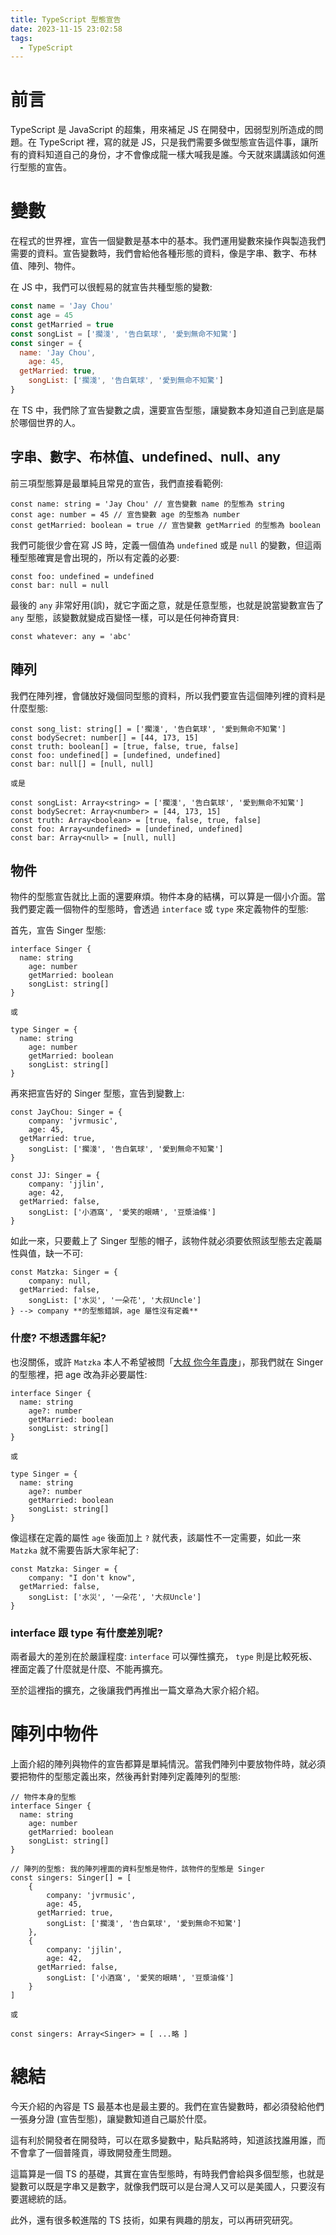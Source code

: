 ```yaml
---
title: TypeScript 型態宣告
date: 2023-11-15 23:02:58
tags:
  - TypeScript
---
```

# 前言

TypeScript 是 JavaScript 的超集，用來補足 JS 在開發中，因弱型別所造成的問題。在 TypeScript 裡，寫的就是 JS，只是我們需要多做型態宣告這件事，讓所有的資料知道自己的身份，才不會像成龍一樣大喊我是誰。今天就來講講該如何進行型態的宣告。

# 變數

在程式的世界裡，宣告一個變數是基本中的基本。我們運用變數來操作與製造我們需要的資料。宣告變數時，我們會給他各種形態的資料，像是字串、數字、布林值、陣列、物件。

在 JS 中，我們可以很輕易的就宣告共種型態的變數:

<!--more-->
```jsx
const name = 'Jay Chou'
const age = 45
const getMarried = true
const songList = ['擱淺', '告白氣球', '愛到無命不知驚']
const singer = {
  name: 'Jay Chou',
	age: 45,
  getMarried: true,
	songList: ['擱淺', '告白氣球', '愛到無命不知驚']
}
```

在 TS 中，我們除了宣告變數之虞，還要宣告型態，讓變數本身知道自己到底是屬於哪個世界的人。

## 字串、數字、布林值、undefined、null、any

前三項型態算是最單純且常見的宣告，我們直接看範例:

```tsx
const name: string = 'Jay Chou' // 宣告變數 name 的型態為 string
const age: number = 45 // 宣告變數 age 的型態為 number
const getMarried: boolean = true // 宣告變數 getMarried 的型態為 boolean
```

我們可能很少會在寫 JS 時，定義一個值為 `undefined` 或是 `null` 的變數，但這兩種型態確實是會出現的，所以有定義的必要:

```tsx
const foo: undefined = undefined
const bar: null = null
```

最後的 `any` 非常好用(誤)，就它字面之意，就是任意型態，也就是說當變數宣告了 `any` 型態，該變數就變成百變怪一樣，可以是任何神奇寶貝:

```tsx
const whatever: any = 'abc'
```

## 陣列

我們在陣列裡，會儲放好幾個同型態的資料，所以我們要宣告這個陣列裡的資料是什麼型態:

```tsx
const song_list: string[] = ['擱淺', '告白氣球', '愛到無命不知驚']
const bodySecret: number[] = [44, 173, 15]
const truth: boolean[] = [true, false, true, false]
const foo: undefined[] = [undefined, undefined]
const bar: null[] = [null, null]

或是

const songList: Array<string> = ['擱淺', '告白氣球', '愛到無命不知驚']
const bodySecret: Array<number> = [44, 173, 15]
const truth: Array<boolean> = [true, false, true, false]
const foo: Array<undefined> = [undefined, undefined]
const bar: Array<null> = [null, null]
```

## 物件

物件的型態宣告就比上面的還要麻煩。物件本身的結構，可以算是一個小介面。當我們要定義一個物件的型態時，會透過 `interface` 或 `type` 來定義物件的型態:

首先，宣告 Singer 型態:

```tsx
interface Singer {
  name: string
	age: number
	getMarried: boolean
	songList: string[]
}

或

type Singer = {
  name: string
	age: number
	getMarried: boolean
	songList: string[]
}
```

再來把宣告好的 Singer 型態，宣告到變數上:

```tsx
const JayChou: Singer = {
	company: 'jvrmusic',
	age: 45,
  getMarried: true,
	songList: ['擱淺', '告白氣球', '愛到無命不知驚']
}

const JJ: Singer = {
	company: 'jjlin',
	age: 42,
  getMarried: false,
	songList: ['小酒窩', '愛笑的眼睛', '豆漿油條']
}
```

如此一來，只要戴上了 Singer 型態的帽子，該物件就必須要依照該型態去定義屬性與值，缺一不可:

```tsx
const Matzka: Singer = {
	company: null,
  getMarried: false,
	songList: ['水災', '一朵花', '大叔Uncle']
} --> company **的型態錯誤，age 屬性沒有定義**
```

### 什麼? 不想透露年紀?

也沒關係，或許 `Matzka` 本人不希望被問「[大叔 你今年貴庚](https://www.youtube.com/watch?v=FVAsGIj5ccY)」，那我們就在 Singer 的型態裡，把 age 改為非必要屬性:

```tsx
interface Singer {
  name: string
	age?: number
	getMarried: boolean
	songList: string[]
}

或

type Singer = {
  name: string
	age?: number
	getMarried: boolean
	songList: string[]
}
```

像這樣在定義的屬性 `age` 後面加上 `?` 就代表，該屬性不一定需要，如此一來 `Matzka` 就不需要告訴大家年紀了:

```tsx
const Matzka: Singer = {
	company: "I don't know",
  getMarried: false,
	songList: ['水災', '一朵花', '大叔Uncle']
}
```

### interface 跟 type 有什麼差別呢?

兩者最大的差別在於嚴謹程度: `interface` 可以彈性擴充， `type` 則是比較死板、裡面定義了什麼就是什麼、不能再擴充。

至於這裡指的擴充，之後讓我們再推出一篇文章為大家介紹介紹。

# 陣列中物件

上面介紹的陣列與物件的宣告都算是單純情況。當我們陣列中要放物件時，就必須要把物件的型態定義出來，然後再針對陣列定義陣列的型態:

```tsx
// 物件本身的型態
interface Singer {
  name: string
	age: number
	getMarried: boolean
	songList: string[]
}

// 陣列的型態: 我的陣列裡面的資料型態是物件，該物件的型態是 Singer
const singers: Singer[] = [
	{
		company: 'jvrmusic',
		age: 45,
	  getMarried: true,
		songList: ['擱淺', '告白氣球', '愛到無命不知驚']
	},
	{
		company: 'jjlin',
		age: 42,
	  getMarried: false,
		songList: ['小酒窩', '愛笑的眼睛', '豆漿油條']
	}
]

或

const singers: Array<Singer> = [ ...略 ] 
```

# 總結

今天介紹的內容是 TS 最基本也是最主要的。我們在宣告變數時，都必須發給他們一張身分證 (宣告型態)，讓變數知道自己屬於什麼。

這有利於開發者在開發時，可以在眾多變數中，點兵點將時，知道該找誰用誰，而不會拿了一個普隆貢，導致開發產生問題。

這篇算是一個 TS 的基礎，其實在宣告型態時，有時我們會給與多個型態，也就是變數可以既是字串又是數字，就像我們既可以是台灣人又可以是美國人，只要沒有要選總統的話。

此外，還有很多較進階的 TS 技術，如果有興趣的朋友，可以再研究研究。